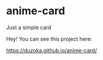 # anime-card
 Just a simple card

Hey! You can see this project here:

https://duzoka.github.io/anime-card/
